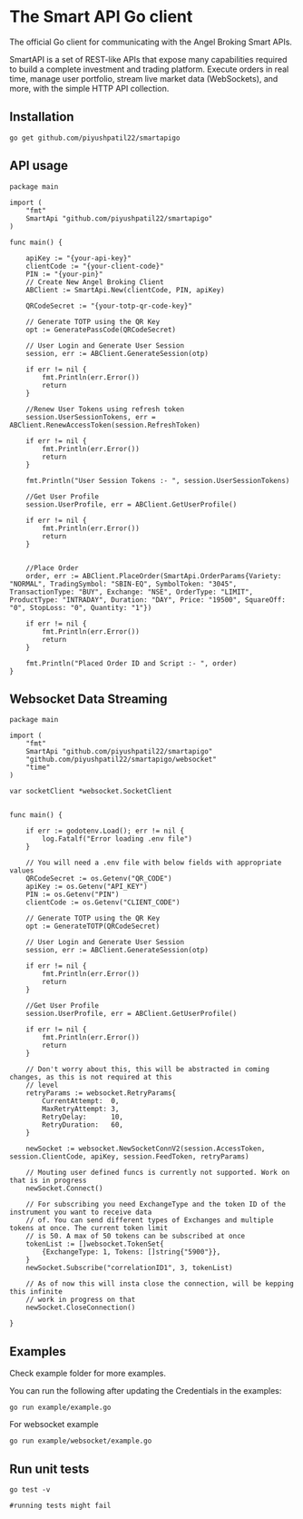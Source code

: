 # The Smart API Go client

The official Go client for communicating with the Angel Broking Smart APIs.

SmartAPI is a set of REST-like APIs that expose many capabilities required to build a complete investment and trading platform. Execute orders in real time, manage user portfolio, stream live market data (WebSockets), and more, with the simple HTTP API collection.

## Installation

```
go get github.com/piyushpatil22/smartapigo
```

## API usage

```golang
package main

import (
	"fmt"
	SmartApi "github.com/piyushpatil22/smartapigo"
)

func main() {

	apiKey := "{your-api-key}"
	clientCode := "{your-client-code}"
	PIN := "{your-pin}"
	// Create New Angel Broking Client
	ABClient := SmartApi.New(clientCode, PIN, apiKey)

	QRCodeSecret := "{your-totp-qr-code-key}"

	// Generate TOTP using the QR Key
	opt := GeneratePassCode(QRCodeSecret)

	// User Login and Generate User Session
	session, err := ABClient.GenerateSession(otp)

	if err != nil {
		fmt.Println(err.Error())
		return
	}

	//Renew User Tokens using refresh token
	session.UserSessionTokens, err = ABClient.RenewAccessToken(session.RefreshToken)

	if err != nil {
		fmt.Println(err.Error())
		return
	}

	fmt.Println("User Session Tokens :- ", session.UserSessionTokens)

	//Get User Profile
	session.UserProfile, err = ABClient.GetUserProfile()

	if err != nil {
		fmt.Println(err.Error())
		return
	}


	//Place Order
	order, err := ABClient.PlaceOrder(SmartApi.OrderParams{Variety: "NORMAL", TradingSymbol: "SBIN-EQ", SymbolToken: "3045", TransactionType: "BUY", Exchange: "NSE", OrderType: "LIMIT", ProductType: "INTRADAY", Duration: "DAY", Price: "19500", SquareOff: "0", StopLoss: "0", Quantity: "1"})

	if err != nil {
		fmt.Println(err.Error())
		return
	}

	fmt.Println("Placed Order ID and Script :- ", order)
}
```

## Websocket Data Streaming

```golang
package main

import (
	"fmt"
	SmartApi "github.com/piyushpatil22/smartapigo"
	"github.com/piyushpatil22/smartapigo/websocket"
	"time"
)

var socketClient *websocket.SocketClient


func main() {

	if err := godotenv.Load(); err != nil {
		log.Fatalf("Error loading .env file")
	}

	// You will need a .env file with below fields with appropriate values
	QRCodeSecret := os.Getenv("QR_CODE")
	apiKey := os.Getenv("API_KEY")
	PIN := os.Getenv("PIN")
	clientCode := os.Getenv("CLIENT_CODE")

	// Generate TOTP using the QR Key
	opt := GenerateTOTP(QRCodeSecret)

	// User Login and Generate User Session
	session, err := ABClient.GenerateSession(otp)

	if err != nil {
		fmt.Println(err.Error())
		return
	}

	//Get User Profile
	session.UserProfile, err = ABClient.GetUserProfile()

	if err != nil {
		fmt.Println(err.Error())
		return
	}

	// Don't worry about this, this will be abstracted in coming changes, as this is not required at this
	// level
	retryParams := websocket.RetryParams{
		CurrentAttempt:  0,
		MaxRetryAttempt: 3,
		RetryDelay:      10,
		RetryDuration:   60,
	}

	newSocket := websocket.NewSocketConnV2(session.AccessToken, session.ClientCode, apiKey, session.FeedToken, retryParams)

	// Mouting user defined funcs is currently not supported. Work on that is in progress
	newSocket.Connect()

	// For subscribing you need ExchangeType and the token ID of the instrument you want to receive data
	// of. You can send different types of Exchanges and multiple tokens at once. The current token limit
	// is 50. A max of 50 tokens can be subscribed at once
	tokenList := []websocket.TokenSet{
		{ExchangeType: 1, Tokens: []string{"5900"}},
	}
	newSocket.Subscribe("correlationID1", 3, tokenList)

	// As of now this will insta close the connection, will be kepping this infinite
	// work in progress on that
	newSocket.CloseConnection()

}
```

## Examples

Check example folder for more examples.

You can run the following after updating the Credentials in the examples:

```
go run example/example.go
```

For websocket example

```
go run example/websocket/example.go
```

## Run unit tests

```
go test -v

#running tests might fail
```
